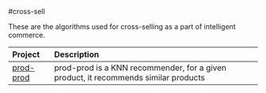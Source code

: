 #cross-sell

These are the algorithms used for cross-selling as a part of intelligent
commerce. 

| Project                                | Description                                                                                                  |
|:---------------------------------------|:-------------------------------------------------------------------------------------------------------------|
| [prod-prod](prod-prod)           | prod-prod is a KNN recommender, for a given product, it recommends similar products |
